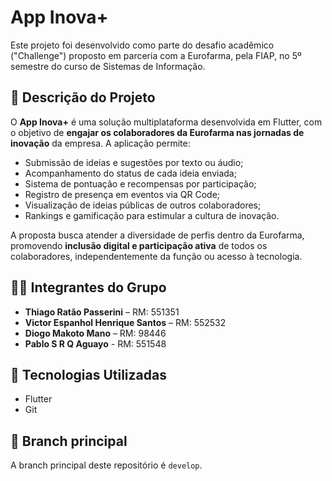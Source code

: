# App Inova+

Este projeto foi desenvolvido como parte do desafio acadêmico ("Challenge") proposto em parceria com a Eurofarma, pela FIAP, no 5º semestre do curso de Sistemas de Informação.

## 📘 Descrição do Projeto

O **App Inova+** é uma solução multiplataforma desenvolvida em Flutter, com o objetivo de **engajar os colaboradores da Eurofarma nas jornadas de inovação** da empresa. A aplicação permite:

- Submissão de ideias e sugestões por texto ou áudio;
- Acompanhamento do status de cada ideia enviada;
- Sistema de pontuação e recompensas por participação;
- Registro de presença em eventos via QR Code;
- Visualização de ideias públicas de outros colaboradores;
- Rankings e gamificação para estimular a cultura de inovação.

A proposta busca atender a diversidade de perfis dentro da Eurofarma, promovendo **inclusão digital e participação ativa** de todos os colaboradores, independentemente da função ou acesso à tecnologia.

## 👨‍💻 Integrantes do Grupo

- **Thiago Ratão Passerini** – RM: 551351  
- **Victor Espanhol Henrique Santos** – RM: 552532  
- **Diogo Makoto Mano** – RM: 98446
- **Pablo S R Q Aguayo** - RM: 551548 

## 🚀 Tecnologias Utilizadas

- Flutter
- Git

## 📂 Branch principal

A branch principal deste repositório é `develop`.
